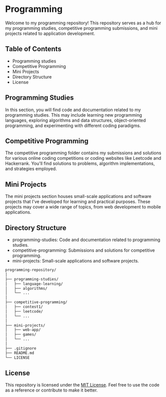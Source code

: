# Programming

Welcome to my programming repository! This repository serves as a hub for my programming studies, competitive programming submissions, and mini projects related to application development.

## Table of Contents

- Programming studies
- Competitive Programming
- Mini Projects
- Directory Structure
- License

## Programming Studies

In this section, you will find code and documentation related to my programming studies. This may include learning new programming languages, exploring algorithms and data structures, object-oriented programming, and experimenting with different coding paradigms.

## Competitive Programming

The competitive programming folder contains my submissions and solutions for various online coding competitions or coding websites like Leetcode and Hackerrank. You'll find solutions to problems, algorithm implementations, and strategies employed.

## Mini Projects

The mini projects section houses small-scale applications and software projects that I've developed for learning and practical purposes. These projects may cover a wide range of topics, from web development to mobile applications.

## Directory Structure

- programming-studies: Code and documentation related to programming studies.
- competitive-programming: Submissions and solutions for competitive programming.
- mini-projects: Small-scale applications and software projects.

```md
programming-repository/
│
├── programming-studies/
│   ├── language-learning/
│   ├── algorithms/
│   └── ...
│
├── competitive-programming/
│   ├── contest1/
│   ├── leetcode/
│   └── ...
│
├── mini-projects/
│   ├── web-app/
│   ├── games/
│   └── ...
│
├── .gitignore
├── README.md
└── LICENSE
```

## License

This repository is licensed under the [MIT License](./LICENSE). Feel free to use the code as a reference or contribute to make it better.
